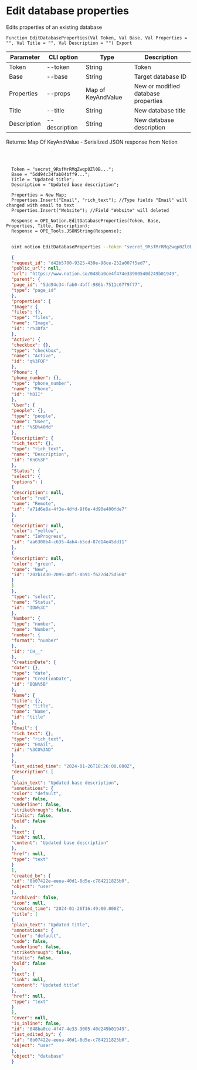 ﻿---
sidebar_position: 3
---

# Edit database properties
 Edits properties of an existing database



`Function EditDatabaseProperties(Val Token, Val Base, Val Properties = "", Val Title = "", Val Description = "") Export`

  | Parameter | CLI option | Type | Description |
  |-|-|-|-|
  | Token | --token | String | Token |
  | Base | --base | String | Target database ID |
  | Properties | --props | Map of KeyAndValue | New or modified database properties |
  | Title | --title | String | New database title |
  | Description | --description | String | New database description |

  
  Returns:  Map Of KeyAndValue - Serialized JSON response from Notion

<br/>




```bsl title="Code example"
  
  Token = "secret_9RsfMrRMqZwqp0Zl0B...";
  Base = "5dd94c34fab04bff9...";
  Title = "Updated title";
  Description = "Updated base description";
  
  Properties = New Map;
  Properties.Insert("Email", "rich_text"); //Type fields "Email" will changed with email to text
  Properties.Insert("Website"); //Field "Website" will deleted
  
  Response = OPI_Notion.EditDatabaseProperties(Token, Base, Properties, Title, Description);
  Response = OPI_Tools.JSONString(Response);
```



```sh title="CLI command example"
    
  oint notion EditDatabaseProperties --token "secret_9RsfMrRMqZwqp0Zl0B..." --base "5dd94c34fab04bff9..." --props %props% --title "Updated title" --description "Updated base description"

```

```json title="Result"
  {
  "request_id": "d42b5700-9325-439e-98ce-252a007f5ed7",
  "public_url": null,
  "url": "https://www.notion.so/048ba0ce4f474e33900540d249b01949",
  "parent": {
  "page_id": "5dd94c34-fab0-4bff-986b-7511c0779f77",
  "type": "page_id"
  },
  "properties": {
  "Image": {
  "files": {},
  "type": "files",
  "name": "Image",
  "id": "r%3Dfa"
  },
  "Active": {
  "checkbox": {},
  "type": "checkbox",
  "name": "Active",
  "id": "q%3FQF"
  },
  "Phone": {
  "phone_number": {},
  "type": "phone_number",
  "name": "Phone",
  "id": "hDII"
  },
  "User": {
  "people": {},
  "type": "people",
  "name": "User",
  "id": "%5D%40Md"
  },
  "Description": {
  "rich_text": {},
  "type": "rich_text",
  "name": "Description",
  "id": "KnG%3F"
  },
  "Status": {
  "select": {
  "options": [
  {
  "description": null,
  "color": "red",
  "name": "Remote",
  "id": "a71d6e8a-4f3e-4dfd-9f0e-4d90e400fde7"
  },
  {
  "description": null,
  "color": "yellow",
  "name": "InProgress",
  "id": "aa6300b4-c635-4ab4-b5cd-87d14e45dd11"
  },
  {
  "description": null,
  "color": "green",
  "name": "New",
  "id": "202b1d30-2095-40f1-8b91-f627d475d560"
  }
  ]
  },
  "type": "select",
  "name": "Status",
  "id": "IDW%3C"
  },
  "Number": {
  "type": "number",
  "name": "Number",
  "number": {
  "format": "number"
  },
  "id": "CH__"
  },
  "CreationDate": {
  "date": {},
  "type": "date",
  "name": "CreationDate",
  "id": "BQN%5B"
  },
  "Name": {
  "title": {},
  "type": "title",
  "name": "Name",
  "id": "title"
  },
  "Email": {
  "rich_text": {},
  "type": "rich_text",
  "name": "Email",
  "id": "%3CO%3AD"
  }
  },
  "last_edited_time": "2024-01-26T18:26:00.000Z",
  "description": [
  {
  "plain_text": "Updated base description",
  "annotations": {
  "color": "default",
  "code": false,
  "underline": false,
  "strikethrough": false,
  "italic": false,
  "bold": false
  },
  "text": {
  "link": null,
  "content": "Updated base description"
  },
  "href": null,
  "type": "text"
  }
  ],
  "created_by": {
  "id": "8b07422e-eeea-40d1-8d5e-c784211825b0",
  "object": "user"
  },
  "archived": false,
  "icon": null,
  "created_time": "2024-01-26T16:49:00.000Z",
  "title": [
  {
  "plain_text": "Updated title",
  "annotations": {
  "color": "default",
  "code": false,
  "underline": false,
  "strikethrough": false,
  "italic": false,
  "bold": false
  },
  "text": {
  "link": null,
  "content": "Updated title"
  },
  "href": null,
  "type": "text"
  }
  ],
  "cover": null,
  "is_inline": false,
  "id": "048ba0ce-4f47-4e33-9005-40d249b01949",
  "last_edited_by": {
  "id": "8b07422e-eeea-40d1-8d5e-c784211825b0",
  "object": "user"
  },
  "object": "database"
  }

```
